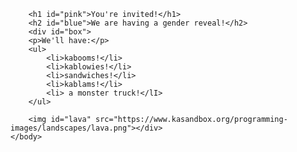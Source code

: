 
<html>
    <head>
        <meta charset="utf-8">
        <title>Project: Event invite</title>
        <style>
            #pink {background-color:pink;padding:15px;}
            #blue {background-color:rgb(162, 210, 235);}
            #lava {height: 124px;width:175px;overflow-y:auto;border:6px ridge rgb(230, 64, 14);margin-right:100px;margin:-166px 15px;padding:20px;float:right;}
            div {
  word-wrap: break-word;
}
            #box {
            width: 400px;
            margin: auto;
            border: 1px solid rgb(125, 200, 250);
            border-top: 10px solid pink;
            padding: 15px;
        }
        </style>
    </head>
    <body>
        
        <h1 id="pink">You're invited!</h1>
        <h2 id="blue">We are having a gender reveal!</h2>
        <div id="box">
        <p>We'll have:</p>
        <ul>
            <li>kabooms!</li>
            <li>kablowies!</li>
            <li>sandwiches!</li>
            <li>kablams!</li>
            <li> a monster truck!</lI>
        </ul>
        
        <img id="lava" src="https://www.kasandbox.org/programming-images/landscapes/lava.png"></div>
    </body>
</html>
